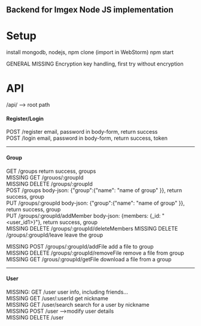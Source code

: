 ## Backend for Imgex Node JS implementation

# Setup
install mongodb, nodejs, npm
clone
(import in WebStorm)
npm start

GENERAL MISSING Encryption key handling, first try without encryption

# API
/api/ --> root path  
#### Register/Login
POST /register   email, password in body-form, return success  
POST /login      email, password in body-form, return success, token  
___
#### Group
GET /groups        return success, groups  
MISSING GET /grouos/:groupId  
MISSING DELETE /groups/:groupId  
POST /groups     body-json: {"group":{"name": "name of group" }}, return success, group  
PUT /groups/:groupId    body-json: {"group":{"name": "name of group" }}, return success, group  
PUT /groups/:groupId/addMember  body-json: {members: {_id: "<user_id1>}"}, return success, group  
MISSING DELETE /groups/:groupId/deleteMembers 
MISSING DELETE /groups/:groupId/leave leave the group  
  
MISSING POST /groups/:groupId/addFile add a file to group  
MISSING DELETE /groups/:groupId/removeFile remove a file from group  
MISSING GET /grous/:groupId/getFile download a file from a group  
___
#### User
MISSING: GET /user user info, including friends...  
MISSING GET /user/:userId get nickname  
MISSING GET /user/search search for a user by nickname  
MISSING POST /user -->modify user details  
MISSING DELETE /user  







